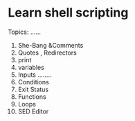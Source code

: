 # Learn shell scripting

Topics:
......
1. She-Bang &Comments
2. Quotes , Redirectors
3. print
4. variables
5. Inputs
........
6. Conditions
7. Exit Status
8. Functions
9. Loops
10. SED Editor